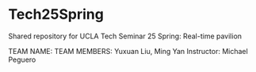 # Tech25Spring
Shared repository for UCLA Tech Seminar 25 Spring: Real-time pavilion

TEAM NAME: 
TEAM MEMBERS: Yuxuan Liu, Ming Yan
Instructor: Michael Peguero

